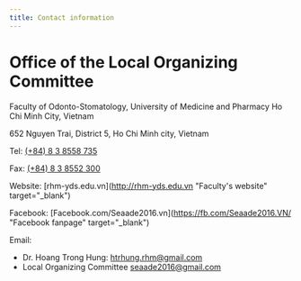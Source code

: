 ```yaml
---
title: Contact information
---
```


# Office of the Local Organizing Committee

Faculty of Odonto-Stomatology, University of Medicine and Pharmacy Ho Chi Minh City, Vietnam

652 Nguyen Trai, District 5, Ho Chi Minh city, Vietnam

Tel: [(+84) 8 3 8558 735](tel:+84838558735)

Fax: [(+84) 8 3 8552 300](tel:+84838552300)

Website: [rhm-yds.edu.vn](http://rhm-yds.edu.vn "Faculty's website" target="_blank")

Facebook: [Facebook.com/Seaade2016.vn](https://fb.com/Seaade2016.VN/ "Facebook fanpage"  target="_blank")

Email:

- Dr. Hoang Trong Hung: [htrhung.rhm@gmail.com](mailto:htrhung.rhm@gmail.com)
- Local Organizing Committee [seaade2016@gmail.com](mailto:seaade2016@gmail.com)
